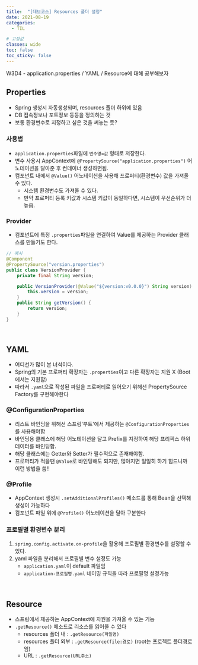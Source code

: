 ```yaml
---
title:  "[데브코스] Resources 폴더 설정"
date: 2021-08-19
categories: 
  - TIL

# 고정값
classes: wide
toc: false
toc_sticky: false
---
```


W3D4 - application.properties / YAML / Resource에 대해 공부해보자


## Properties

- Spring 생성시 자동생성되며, resources 폴더 하위에 있음
- DB 접속정보나 포트정보 등등을 정의하는 것
- 보통 환경변수로 지정하고 싶은 것을 써놓는 듯?

### 사용법

- `application.properties`파일에 `변수명=값` 형태로 저장한다.
- 변수 사용시 AppContext에 `@PropertySource("application.properties")` 어노테이션을 달아준 후 컨테이너 생성하면됨.
- 컴포넌트 내에서 `@Value()` 어노테이션을 사용해 프로퍼티(환경변수) 값을 가져올 수 있다.
    - 시스템 환경변수도 가져올 수 있다.
    - 만약 프로퍼티 등록 키값과 시스템 키값이 동일하다면, 시스템이 우선순위가 더 높음.

### Provider

- 컴포넌트에 특정 `.properties`파일을 연결하여 Value를 제공하는 Provider 클래스를 만들기도 한다.

```java
// 예시
@Component
@PropertySource("version.properties")
public class VersionProvider {
    private final String version;

    public VersionProvider(@Value("${version:v0.0.0}") String version) {
        this.version = version;
    }
    public String getVersion() {
        return version;
    }
}
```

<br>

## YAML

- 어디선가 많이 본 녀석이다.
- Spring의 기본 프로퍼티 확장자는 `.properties`이고 다른 확장자는 지원 X (Boot에서는 지원함)
- 따라서 `.yaml`으로 작성된 파일을 프로퍼티로 읽어오기 위해선 PropertySource Factory를 구현해야한다

### @ConfigurationProperties

- 리스트 바인딩을 위해선 스프링'부트'에서 제공하는 `@ConfigurationProperties`를 사용해야함
- 바인딩용 클래스에 해당 어노테이션을 달고 Prefix를 지정하여 해당 프리픽스 하위 데이터를 바인딩함.
- 해당 클래스에는 Getter와 Setter가 필수적으로 존재해야함.
- 프로퍼티가 적을땐 `@Value`로 바인딩해도 되지만, 많아지면 일일히 하기 힘드니까 이런 방법을 씀!!

### @Profile

- AppContext 생성시 `.setAdditionalProfiles()` 메소드를 통해 Bean을 선택해 생성이 가능하다
- 컴포넌트 파일 위에 `@Profile()` 어노테이션을 달아 구분한다

### 프로필별 환경변수 분리

1. `spring.config.activate.on-profile`을 활용해 프로필별 환경변수를 설정할 수 있다.
2. yaml 파일을 분리해서 프로필별 변수 설정도 가능
    - `application.yaml`이 default 파일임
    - `application-프로필명.yaml` 네이밍 규칙을 따라 프로필명 설정가능 


<br>

## Resource

- 스프링에서 제공하는 AppContext에 자원을 가져올 수 있는 기능
- `.getResource()` 메소드로 리소스를 읽어올 수 있다
    - resources 폴더 내 : `.getResource(파일명)`
    - resources 폴더 외부 : `.getResource(file:경로)` (root는 프로젝트 폴더경로임)
    - URL : `.getResource(URL주소)`

<br>